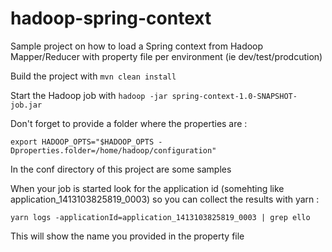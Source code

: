 hadoop-spring-context
=====================

Sample project on how to load a Spring context from Hadoop Mapper/Reducer with property file per environment (ie dev/test/prodcution)

Build the project with `mvn clean install`

Start the Hadoop job with `hadoop -jar spring-context-1.0-SNAPSHOT-job.jar`

Don't forget to provide a folder where the properties are :

`export HADOOP_OPTS="$HADOOP_OPTS -Dproperties.folder=/home/hadoop/configuration"`

In the conf directory of this project are some samples

When your job is started look for the application id (somehting like application_1413103825819_0003) so you can collect the results with yarn :

 `yarn logs -applicationId=application_1413103825819_0003 | grep ello`

 This will show the name you provided in the property file
